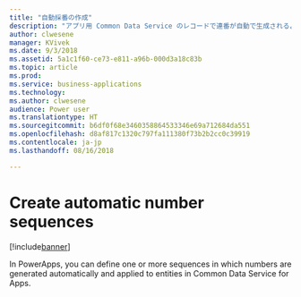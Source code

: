 ```yaml
---
title: "自動採番の作成"
description: "アプリ用 Common Data Service のレコードで連番が自動で生成されるよう採番方法を定義します。"
author: clwesene
manager: KVivek
ms.date: 9/3/2018
ms.assetid: 5a1c1f60-ce73-e811-a96b-000d3a18c83b
ms.topic: article
ms.prod: 
ms.service: business-applications
ms.technology: 
ms.author: clwesene
audience: Power user
ms.translationtype: HT
ms.sourcegitcommit: b6df0f68e3460358864533346e69a712684da551
ms.openlocfilehash: d8af817c1320c797fa111380f73b2b2cc0c39919
ms.contentlocale: ja-jp
ms.lasthandoff: 08/16/2018

---
```

# <a name="create-automatic-number-sequences"></a>Create automatic number sequences


[!include[banner](../../includes/banner.md)]

In PowerApps, you can define one or more sequences in which numbers are generated automatically and applied to entities in Common Data Service for Apps.

